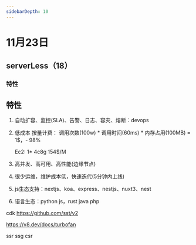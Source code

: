 ```yaml
---
sidebarDepth: 10
---
```


# 11月23日 


## serverLess（18）

### 特性 

## 特性

1. 自动扩容、监控(SLA)、告警、日志、容灾、熔断：devops

2. 低成本 按量计费： 调用次数(100w) * 调用时间(60ms) * 内存占用(100MB) = 1$，- 98%

   Ec2: 1* 4c8g 154$/M

3. 高并发、高可用、高性能(边缘节点)

4. 很少运维，维护成本低，快速迭代(5分钟内上线)

5. js生态支持：nextjs、koa、express、nestjs、nuxt3、nest

6. 语言生态：python js，rust java php


cdk https://github.com/sst/v2



https://v8.dev/docs/turbofan


ssr ssg csr